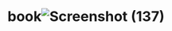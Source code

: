 # book![Screenshot (137)](https://user-images.githubusercontent.com/101492771/194791845-7c8a4871-dfcc-4735-b883-5be52078e135.png)
